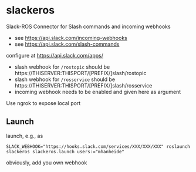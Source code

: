 # slackeros

Slack-ROS Connector for Slash commands and incoming webhooks
* see https://api.slack.com/incoming-webhooks
* see https://api.slack.com/slash-commands

configure at https://api.slack.com/apps/
* slash webhook for `/rostopic` should be https://THISERVER:THISPORT/[PREFIX/]slash/rostopic
* slash webhook for `/rosservice` should be https://THISERVER:THISPORT/[PREFIX/]slash/rosservice
* incoming webhook needs to be enabled and given here as argument

Use ngrok to expose local port

## Launch
launch, e.g., as 

```
SLACK_WEBHOOK="https://hooks.slack.com/services/XXX/XXX/XXX" roslaunch slackeros slackeros.launch users:="mhanheide"
```

obviously, add you own webhook
